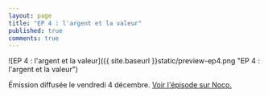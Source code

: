 ```yaml
---
layout: page
title: "EP 4 : l'argent et la valeur"
published: true
comments: true
---
```


![EP 4 : l'argent et la valeur]({{ site.baseurl }}static/preview-ep4.png "EP 4 : l'argent et la valeur")

Émission diffusée le vendredi 4 décembre. [Voir l'épisode sur Noco.](http://noco.tv/emission/24469/nolife/la-faute-a-l-algo/04-l-argent-et-la-valeur)

